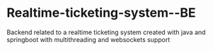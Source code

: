 # Realtime-ticketing-system--BE
Backend related to a realtime ticketing system created with java and springboot with multithreading and websockets support
